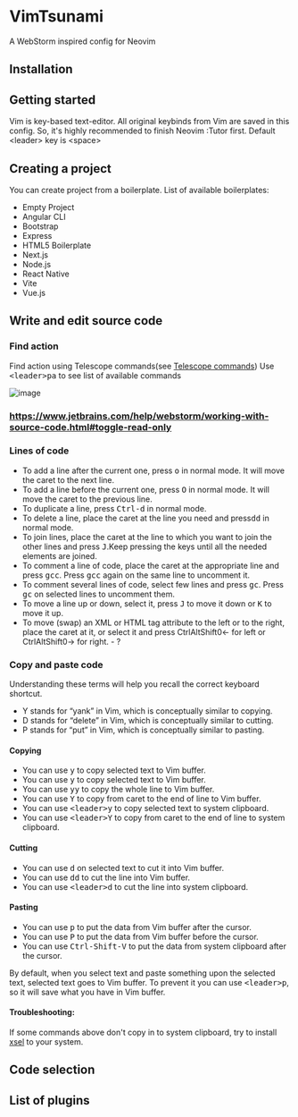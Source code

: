 # VimTsunami
A WebStorm inspired config for Neovim



## Installation

## Getting started
Vim is key-based text-editor.
All original keybinds from Vim are saved in this config. So, it's highly recommended to finish Neovim :Tutor first. 
Default \<leader\> key is \<space\>


## Creating a project
You can create project from a boilerplate. 
List of available boilerplates: 
- Empty Project
- Angular CLI
- Bootstrap
- Express
- HTML5 Boilerplate
- Next.js
- Node.js
- React Native
- Vite
- Vue.js


## Write and edit source code

### Find action 
Find action using Telescope commands(see [Telescope commands](https://github.com/nvim-telescope/telescope.nvim?tab=readme-ov-file#vim-pickers))
Use <kbd>\<leader\>pa</kbd> to see list of available commands

![image](https://github.com/EngineerMonkey404/VimTsunami/assets/74253189/32fb49e1-2278-4763-b436-c72d79cc5126)

### https://www.jetbrains.com/help/webstorm/working-with-source-code.html#toggle-read-only

### Lines of code

- To add a line after the current one, press <kbd>o</kbd> in normal mode. It will move the caret to the next line.<br>
- To add a line before the current one, press <kbd>O</kbd> in normal mode. It will move the caret to the previous line.<br>
- To duplicate a line, press <kbd>Ctrl-d</kbd> in normal mode.<br>
- To delete a line, place the caret at the line you need and press<kbd>dd</kbd> in normal mode.<br>
- To join lines, place the caret at the line to which you want to join the other lines and press <kbd>J</kbd>.Keep pressing the keys until all the needed elements are joined.<br>
- To comment a line of code, place the caret at the appropriate line and press <kbd>gcc</kbd>. Press <kbd>gcc</kbd> again on the same line to uncomment it.
- To comment several lines of code, select few lines and press <kbd>gc</kbd>. Press <kbd>gc</kbd> on selected lines to uncomment them.
- To move a line up or down, select it, press <kbd>J</kbd> to move it down or <kbd>K</kbd> to move it up.
- To move (swap) an XML or HTML tag attribute to the left or to the right, place the caret at it, or select it and press CtrlAltShift0← for left or CtrlAltShift0→ for right. - ? 

### Copy and paste code

Understanding these terms will help you recall the correct keyboard shortcut.
- Y stands for “yank” in Vim, which is conceptually similar to copying.
- D stands for “delete” in Vim, which is conceptually similar to cutting.
- P stands for “put” in Vim, which is conceptually similar to pasting.

#### Copying

- You can use <kbd>y</kbd> to copy selected text to Vim buffer.
- You can use <kbd>y</kbd> to copy selected text to Vim buffer.
- You can use <kbd>yy</kbd> to copy the whole line to Vim buffer.
- You can use <kbd>Y</kbd> to copy from caret to the end of line to Vim buffer.
- You can use <kbd>\<leader\>y</kbd> to copy selected text to system clipboard.
- You can use <kbd>\<leader\>Y</kbd> to copy from caret to the end of line to system clipboard.


#### Cutting

- You can use <kbd>d</kbd> on selected text to cut it into Vim buffer.
- You can use <kbd>dd</kbd> to cut the line into Vim buffer.
- You can use <kbd>\<leader\>d</kbd> to cut the line into system clipboard.


#### Pasting

- You can use <kbd>p</kbd> to put the data from Vim buffer after the cursor.
- You can use <kbd>P</kbd> to put the data from Vim buffer before the cursor.
- You can use <kbd>Ctrl-Shift-V</kbd> to put the data from system clipboard after the cursor.

By default, when you select text and paste something upon the selected text, selected text goes to Vim buffer.
To prevent it you can use <kbd>\<leader\>p</kbd>, so it will save what you have in Vim buffer.


#### Troubleshooting:
If some commands above don't copy in to system clipboard, try to install [xsel](https://github.com/kfish/xsel) to your system. 


## Code selection


## List of plugins

  

